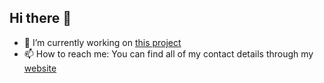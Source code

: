 ## Hi there 👋

- 🔭 I’m currently working on [this project](https://github.com/goblin101-co/stock-simulator)
- 📫 How to reach me: You can find all of my contact details through my [website](https://rsaks29.github.io)
